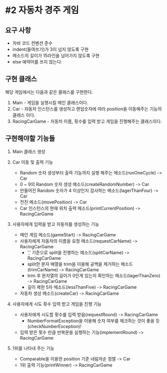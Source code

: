 # #2 자동차 경주 게임

## 요구 사항
* 자바 코드 컨벤션 준수
* indent(들여쓰기)가 3이 넘지 않도록 구현
* 메소드의 길이가 15라인을 넘어가지 않도록 구현
* else 예약어를 쓰지 않는다.

## 구현 클래스
해당 게임에서는 다음과 같은 클래스를 구현한다.
1. Main - 게임을 실행시킬 메인 클래스이다.
1. Car - 자동차 인스턴스를 생성하고 랜덤숫자에 따라 position을 이동해주는 기능의 클래스 이다.
1. RacingCarGame - 자동차 이름, 횟수를 입력 받고 게임을 진행해주는 클래스이다.

## 구현해야할 기능들
1. Main 클래스 생성

1. Car 이동 및 출력 기능
    * Random 숫자 생성부터 출력 기능까지 실행 해주는 메소드(runOneCycle) -> Car
    * 0 ~ 9의 Random 숫자 생성 메소드(createRandomNumber) -> Car
    * 만들어진 Random 숫자가 4 이상인지 검사하는 메소드(lagerThanFour) -> Car
    * 전진 메소드(movePosition) -> Car
    * Car 인스턴스의 현재 위치 출력 메소드(printCurrentPosition) -> RacingCarGame

1. 사용자에게 입력을 받고 자동차를 생성하는 기능
    * 메인 게임 메소드(gameStart) -> RacingCarGame
    * 사용자에게 자동차의 이름을 요청 메소드(requestCarName) -> RacingCarGame
        * ',' 기준으로 split을 진행하는 메소드(splitCarName) -> RacingCarGame
        * split한 문자 배열을 trim을 이용해 공백을 제거하는 메소드(trimCarName) -> RacingCarGame
        * trim 후 문자열의 길이가 0인게 있는지 확인하는 메소드(lagerThanZero) -> RacingCarGame
        * 길이 제한 5자 메소드(lessThanFive) -> RacingCarGame
    * 자동차 생성 메소드(createCar) -> RacingCarGame
    
1. 사용자에게 시도 횟수 입력 받고 게임을 진행 기능
    * 사용자에게 시도할 횟수를 입력 받음(requestRound) -> RacingCarGame
        * NumberFormatException을 이용해 숫자 여부를 체크하는 것이 좋을 듯(checkNumberException)!
    * 입력 받은 횟수 만큼 반복문을 실행하는 기능(implementRound) -> RacingCarGame
    
1. 1위를 나타내 주는 기능
    * Comparable을 이용한 position 기준 내림차순 정렬 -> Car
    * 1위 출력 기능(printWinner) -> RacingCarGame




